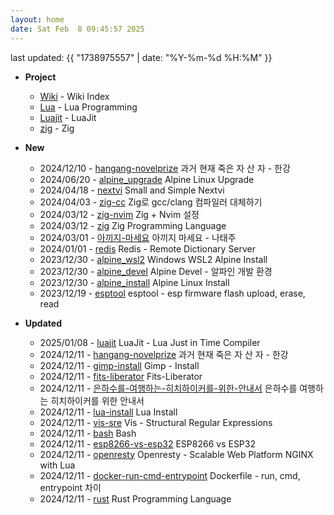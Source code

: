 ```yaml
---
layout: home
date: Sat Feb  8 09:45:57 2025
---
```


last updated: {{ "1738975557" | date: "%Y-%m-%d %H:%M" }}

* __Project__
	- [Wiki](/wiki/index) - Wiki Index
	- [Lua](/wiki/lua) - Lua Programming
	- [Luajit](/wiki/luajit) - LuaJit
	- [zig](/wiki/zig) - Zig


* __New__
	- 2024/12/10 - [hangang-novelprize](wiki/hangang-novelprize.md) 과거 현재 죽은 자 산 자 - 한강
	- 2024/06/20 - [alpine_upgrade](wiki/alpine_upgrade.md) Alpine Linux Upgrade
	- 2024/04/18 - [nextvi](wiki/nextvi.md) Small and Simple Nextvi
	- 2024/04/03 - [zig-cc](wiki/zig-cc.md) Zig로 gcc/clang 컴파일러 대체하기
	- 2024/03/12 - [zig-nvim](wiki/zig-nvim.md) Zig + Nvim 설정
	- 2024/03/12 - [zig](wiki/zig.md) Zig Programming Language
	- 2024/03/01 - [아끼지-마세요](wiki/아끼지-마세요.md) 아끼지 마세요 - 나태주
	- 2024/01/01 - [redis](wiki/redis.md) Redis - Remote Dictionary Server
	- 2023/12/30 - [alpine_wsl2](wiki/alpine_wsl2.md) Windows WSL2 Alpine Install
	- 2023/12/30 - [alpine_devel](wiki/alpine_devel.md) Alpine Devel - 알파인 개발 환경
	- 2023/12/30 - [alpine_install](wiki/alpine_install.md) Alpine Linux Install
	- 2023/12/19 - [esptool](wiki/esptool.md) esptool - esp firmware flash upload, erase, read

* __Updated__
	- 2025/01/08 - [luajit](wiki/luajit.md) LuaJit - Lua Just in Time Compiler
	- 2024/12/11 - [hangang-novelprize](wiki/hangang-novelprize.md) 과거 현재 죽은 자 산 자 - 한강
	- 2024/12/11 - [gimp-install](wiki/gimp-install.md) Gimp - Install
	- 2024/12/11 - [fits-liberator](wiki/fits-liberator.md) Fits-Liberator
	- 2024/12/11 - [은하수를-여행하는-히치하이커를-위한-안내서](wiki/은하수를-여행하는-히치하이커를-위한-안내서.md) 은하수를 여행하는 히치하이커를 위한 안내서
	- 2024/12/11 - [lua-install](wiki/lua-install.md) Lua Install
	- 2024/12/11 - [vis-sre](wiki/vis-sre.md) Vis - Structural Regular Expressions
	- 2024/12/11 - [bash](wiki/bash.md) Bash
	- 2024/12/11 - [esp8266-vs-esp32](wiki/esp8266-vs-esp32.md) ESP8266 vs ESP32
	- 2024/12/11 - [openresty](wiki/openresty.md) Openresty - Scalable Web Platform NGINX with Lua
	- 2024/12/11 - [docker-run-cmd-entrypoint](wiki/docker-run-cmd-entrypoint.md) Dockerfile - run, cmd, entrypoint 차이
	- 2024/12/11 - [rust](wiki/rust.md) Rust Programming Language

